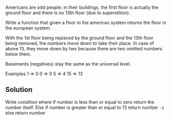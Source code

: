 Americans are odd people: in their buildings, the first floor is actually the ground floor and there is no 13th floor (due to superstition).

Write a function that given a floor in the american system returns the floor in the european system.

With the 1st floor being replaced by the ground floor and the 13th floor being removed, the numbers move down to take their place. In case of above 13, they move down by two because there are two omitted numbers below them.

Basements (negatives) stay the same as the universal level.

Examples
1  =>  0 
0  =>  0
5  =>  4
15  =>  13

## Solution
Write condition where if number is less than or equal to zero return the number itself. Else if number is greater than or equal to 13 return number `-2` else return number
